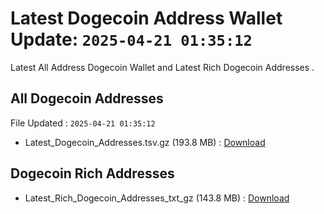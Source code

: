 # Latest Dogecoin Address Wallet Update: `2025-04-21 01:35:12`

Latest All Address Dogecoin Wallet and Latest Rich Dogecoin Addresses .

## All Dogecoin Addresses

File Updated : `2025-04-21 01:35:12`

- Latest_Dogecoin_Addresses.tsv.gz (193.8 MB) : [Download](https://github.com/Pymmdrza/Rich-Address-Wallet/releases/tag/Dogecoin)

## Dogecoin Rich Addresses

- Latest_Rich_Dogecoin_Addresses_txt_gz (143.8 MB) : [Download](https://github.com/Pymmdrza/Rich-Address-Wallet/releases/tag/Dogecoin)

